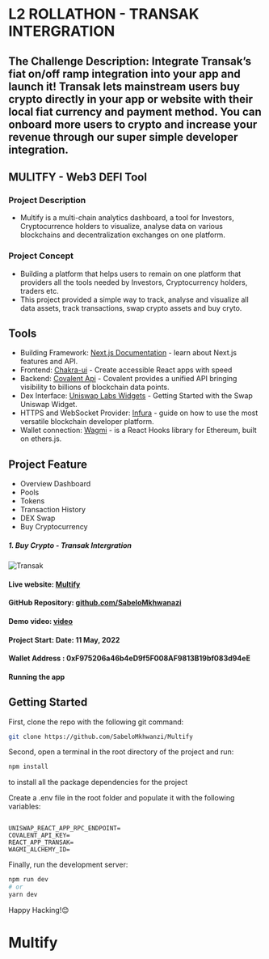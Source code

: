 # L2 ROLLATHON - TRANSAK INTERGRATION

## The Challenge Description: Integrate Transak’s fiat on/off ramp integration into your app and launch it! Transak lets mainstream users buy crypto directly in your app or website with their local fiat currency and payment method. You can onboard more users to crypto and increase your revenue through our super simple developer integration.

<!-- [HERE](https://gitcoin.co/issue/transak/transak-sdk/11/100028820) -->

## MULITFY - Web3 DEFI Tool

### Project Description

- Multify is a multi-chain analytics dashboard, a tool for Investors, Cryptocurrence holders to visualize, analyse data on various blockchains and decentralization exchanges on one platform.

### Project Concept

- Building a platform that helps users to remain on one platform that providers all the tools needed by Investors, Cryptocurrency holders, traders etc.
- This project provided a simple way to track, analyse and visualize all data assets, track transactions, swap crypto assets and buy cryto.

## Tools

- Building Framework: [Next.js Documentation](https://nextjs.org/docs) - learn about Next.js features and API.
- Frontend: [Chakra-ui](https://chakra-ui.com/) - Create accessible React apps with speed
- Backend: [Covalent Api](https://www.covalenthq.com/) - Covalent provides a unified API bringing visibility to billions of blockchain data points.
- Dex Interface: [Uniswap Labs Widgets](https://docs.uniswap.org/sdk/widgets/swap-widget) - Getting Started with the Swap Uniswap Widget.
- HTTPS and WebSocket Provider: [Infura](https://docs.infura.io/infura/networks/ethereum) - guide on how to use the most versatile blockchain developer platform.
- Wallet connection: [Wagmi](https://wagmi-xyz.vercel.app/) - is a React Hooks library for Ethereum, built on ethers.js.
<!-- * Hosting platform: [Vercel Platform](https://vercel.com/new?utm_medium=default-template&filter=next.js&utm_source=create-next-app&utm_campaign=create-next-app-readme) from the creators of Next.js. -->

## Project Feature

- Overview Dashboard
- Pools
- Tokens
- Transaction History
- DEX Swap
- Buy Cryptocurrency

##### 1. Buy Crypto - Transak Intergration

![Transak]()

#### Live website: [Multify](https://transak-intergration-multify.vercel.app/)

#### GitHub Repository: [github.com/SabeloMkhwanazi](https://github.com/SabeloMkhwanzi/Multify)

#### Demo video: [video]()

#### Project Start: Date: 11 May, 2022

#### Wallet Address : 0xF975206a46b4eD9f5F008AF9813B19bf083d94eE

#### Running the app

## Getting Started

First, clone the repo with the following git command:

```bash
git clone https://github.com/SabeloMkhwanzi/Multify
```

Second, open a terminal in the root directory of the project and run:

```bash
npm install
```

to install all the package dependencies for the project

Create a .env file in the root folder and populate it with the following variables:

```

UNISWAP_REACT_APP_RPC_ENDPOINT=
COVALENT_API_KEY=
REACT_APP_TRANSAK=
WAGMI_ALCHEMY_ID=

```

Finally, run the development server:

```bash
npm run dev
# or
yarn dev
```

Happy Hacking!😊

# Multify

